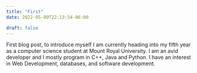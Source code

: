 ```yaml
---
title: "First"
date: 2022-05-09T22:13:54-06:00

draft: false
---
```


First blog post, to introduce myself I am currently heading into my fifth year as a computer science student at Mount Royal University. I am an avid developer and I mostly program in C++, Java and Python. I have an interest in Web Development, databases, and software development. 